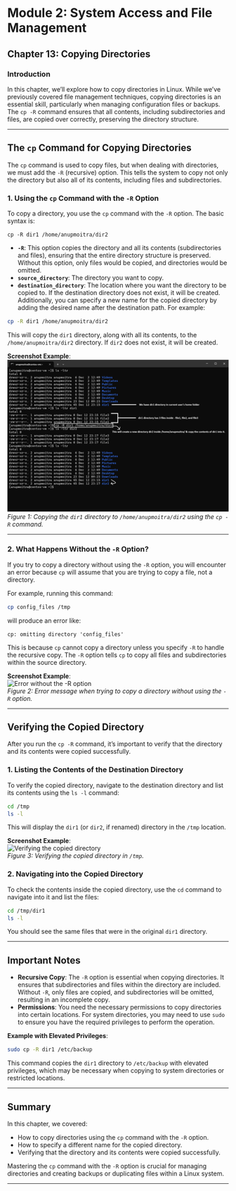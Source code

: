 # **Module 2: System Access and File Management**  
## **Chapter 13: Copying Directories**

### **Introduction**  
In this chapter, we’ll explore how to copy directories in Linux. While we’ve previously covered file management techniques, copying directories is an essential skill, particularly when managing configuration files or backups. The `cp -R` command ensures that all contents, including subdirectories and files, are copied over correctly, preserving the directory structure.

---

## **The `cp` Command for Copying Directories**

The `cp` command is used to copy files, but when dealing with directories, we must add the `-R` (recursive) option. This tells the system to copy not only the directory but also all of its contents, including files and subdirectories.

### 1. **Using the `cp` Command with the `-R` Option**  
To copy a directory, you use the `cp` command with the `-R` option. The basic syntax is:

```
cp -R dir1 /home/anupmoitra/dir2
```

- **`-R`**: This option copies the directory and all its contents (subdirectories and files), ensuring that the entire directory structure is preserved. Without this option, only files would be copied, and directories would be omitted.
- **`source_directory`**: The directory you want to copy.
- **`destination_directory`**: The location where you want the directory to be copied to. If the destination directory does not exist, it will be created. Additionally, you can specify a new name for the copied directory by adding the desired name after the destination path. For example:

```bash
cp -R dir1 /home/anupmoitra/dir2
```

This will copy the `dir1` directory, along with all its contents, to the `/home/anupmoitra/dir2` directory. If `dir2` does not exist, it will be created.

**Screenshot Example**:  
![Copying a directory using the cp command](screenshots/01-cp-copy-directory.png)  
*Figure 1: Copying the `dir1` directory to `/home/anupmoitra/dir2` using the `cp -R` command.*

---

### 2. **What Happens Without the `-R` Option?**  
If you try to copy a directory without using the `-R` option, you will encounter an error because `cp` will assume that you are trying to copy a file, not a directory.

For example, running this command:

```bash
cp config_files /tmp
```

will produce an error like:

```
cp: omitting directory 'config_files'
```

This is because `cp` cannot copy a directory unless you specify `-R` to handle the recursive copy. The `-R` option tells `cp` to copy all files and subdirectories within the source directory.

**Screenshot Example**:  
![Error without the -R option](screenshots/cp-error-without-R.png)  
*Figure 2: Error message when trying to copy a directory without using the `-R` option.*

---

## **Verifying the Copied Directory**

After you run the `cp -R` command, it’s important to verify that the directory and its contents were copied successfully.

### 1. **Listing the Contents of the Destination Directory**  
To verify the copied directory, navigate to the destination directory and list its contents using the `ls -l` command:

```bash
cd /tmp
ls -l
```

This will display the `dir1` (or `dir2`, if renamed) directory in the `/tmp` location.

**Screenshot Example**:  
![Verifying the copied directory](screenshots/verifying-copied-directory.png)  
*Figure 3: Verifying the copied directory in `/tmp`.*

### 2. **Navigating into the Copied Directory**  
To check the contents inside the copied directory, use the `cd` command to navigate into it and list the files:

```bash
cd /tmp/dir1
ls -l
```

You should see the same files that were in the original `dir1` directory.

---

## **Important Notes**

- **Recursive Copy**: The `-R` option is essential when copying directories. It ensures that subdirectories and files within the directory are included. Without `-R`, only files are copied, and subdirectories will be omitted, resulting in an incomplete copy.
- **Permissions**: You need the necessary permissions to copy directories into certain locations. For system directories, you may need to use `sudo` to ensure you have the required privileges to perform the operation.

**Example with Elevated Privileges**:  
```bash
sudo cp -R dir1 /etc/backup
```

This command copies the `dir1` directory to `/etc/backup` with elevated privileges, which may be necessary when copying to system directories or restricted locations.

---

## **Summary**

In this chapter, we covered:  
- How to copy directories using the `cp` command with the `-R` option.  
- How to specify a different name for the copied directory.  
- Verifying that the directory and its contents were copied successfully.

Mastering the `cp` command with the `-R` option is crucial for managing directories and creating backups or duplicating files within a Linux system.

---
